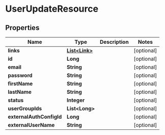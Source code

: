 
# UserUpdateResource

## Properties
Name | Type | Description | Notes
------------ | ------------- | ------------- | -------------
**links** | [**List&lt;Link&gt;**](Link.md) |  |  [optional]
**id** | **Long** |  |  [optional]
**email** | **String** |  |  [optional]
**password** | **String** |  |  [optional]
**firstName** | **String** |  |  [optional]
**lastName** | **String** |  |  [optional]
**status** | **Integer** |  |  [optional]
**userGroupIds** | **List&lt;Long&gt;** |  |  [optional]
**externalAuthConfigId** | **Long** |  |  [optional]
**externalUserName** | **String** |  |  [optional]



